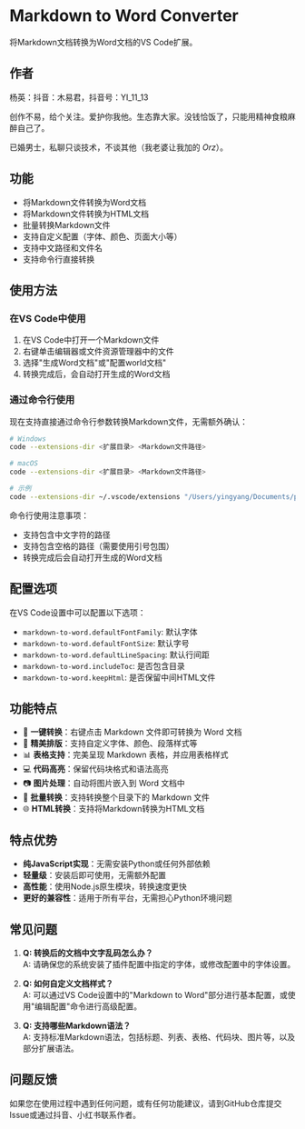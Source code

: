 # Markdown to Word Converter

将Markdown文档转换为Word文档的VS Code扩展。
## 作者

杨英：抖音：木易君，抖音号：YI_11_13

创作不易，给个关注。爱护你我他。生态靠大家。没钱恰饭了，只能用精神食粮麻醉自己了。

已婚男士，私聊只谈技术，不谈其他（我老婆让我加的 _Orz_）。


## 功能

- 将Markdown文件转换为Word文档
- 将Markdown文件转换为HTML文档
- 批量转换Markdown文件
- 支持自定义配置（字体、颜色、页面大小等）
- 支持中文路径和文件名
- 支持命令行直接转换

## 使用方法

### 在VS Code中使用

1. 在VS Code中打开一个Markdown文件
2. 右键单击编辑器或文件资源管理器中的文件
3. 选择"生成Word文档"或"配置world文档"
4. 转换完成后，会自动打开生成的Word文档

### 通过命令行使用

现在支持直接通过命令行参数转换Markdown文件，无需额外确认：

```bash
# Windows
code --extensions-dir <扩展目录> <Markdown文件路径>

# macOS
code --extensions-dir <扩展目录> <Markdown文件路径>

# 示例
code --extensions-dir ~/.vscode/extensions "/Users/yingyang/Documents/project/mdworld/AIWorld/资料规则/规则.md"
```

命令行使用注意事项：
- 支持包含中文字符的路径
- 支持包含空格的路径（需要使用引号包围）
- 转换完成后会自动打开生成的Word文档

## 配置选项

在VS Code设置中可以配置以下选项：

- `markdown-to-word.defaultFontFamily`: 默认字体
- `markdown-to-word.defaultFontSize`: 默认字号
- `markdown-to-word.defaultLineSpacing`: 默认行间距
- `markdown-to-word.includeToc`: 是否包含目录
- `markdown-to-word.keepHtml`: 是否保留中间HTML文件



## 功能特点

- 🚀 **一键转换**：右键点击 Markdown 文件即可转换为 Word 文档
- 🎨 **精美排版**：支持自定义字体、颜色、段落样式等
- 📊 **表格支持**：完美呈现 Markdown 表格，并应用表格样式
- 💻 **代码高亮**：保留代码块格式和语法高亮
- 📷 **图片处理**：自动将图片嵌入到 Word 文档中
- 🔄 **批量转换**：支持转换整个目录下的 Markdown 文件
- 🌐 **HTML转换**：支持将Markdown转换为HTML文档

## 特点优势

- **纯JavaScript实现**：无需安装Python或任何外部依赖
- **轻量级**：安装后即可使用，无需额外配置
- **高性能**：使用Node.js原生模块，转换速度更快
- **更好的兼容性**：适用于所有平台，无需担心Python环境问题

## 常见问题

1. **Q: 转换后的文档中文字乱码怎么办？**  
   A: 请确保您的系统安装了插件配置中指定的字体，或修改配置中的字体设置。

2. **Q: 如何自定义文档样式？**  
   A: 可以通过VS Code设置中的"Markdown to Word"部分进行基本配置，或使用"编辑配置"命令进行高级配置。

3. **Q: 支持哪些Markdown语法？**  
   A: 支持标准Markdown语法，包括标题、列表、表格、代码块、图片等，以及部分扩展语法。

## 问题反馈

如果您在使用过程中遇到任何问题，或有任何功能建议，请到GitHub仓库提交Issue或通过抖音、小红书联系作者。 